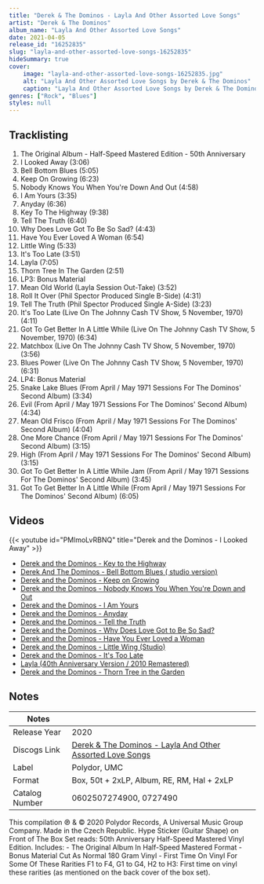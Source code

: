 ```yaml
---
title: "Derek & The Dominos - Layla And Other Assorted Love Songs"
artist: "Derek & The Dominos"
album_name: "Layla And Other Assorted Love Songs"
date: 2021-04-05
release_id: "16252835"
slug: "layla-and-other-assorted-love-songs-16252835"
hideSummary: true
cover:
    image: "layla-and-other-assorted-love-songs-16252835.jpg"
    alt: "Layla And Other Assorted Love Songs by Derek & The Dominos"
    caption: "Layla And Other Assorted Love Songs by Derek & The Dominos"
genres: ["Rock", "Blues"]
styles: null
---
```


## Tracklisting
1. The Original Album - Half-Speed Mastered Edition - 50th Anniversary
2. I Looked Away (3:06)
3. Bell Bottom Blues (5:05)
4. Keep On Growing (6:23)
5. Nobody Knows You When You're Down And Out (4:58)
6. I Am Yours (3:35)
7. Anyday (6:36)
8. Key To The Highway (9:38)
9. Tell The Truth (6:40)
10. Why Does Love Got To Be So Sad? (4:43)
11. Have You Ever Loved A Woman (6:54)
12. Little Wing (5:33)
13. It's Too Late (3:51)
14. Layla (7:05)
15. Thorn Tree In The Garden (2:51)
16. LP3: Bonus Material
17. Mean Old World (Layla Session Out-Take) (3:52)
18. Roll It Over (Phil Spector Produced Single B-Side) (4:31)
19. Tell The Truth (Phil Spector Produced Single A-Side) (3:23)
20. It's Too Late (Live On The Johnny Cash TV Show, 5 November, 1970) (4:11)
21. Got To Get Better In A Little While (Live On The Johnny Cash TV Show, 5 November, 1970) (6:34)
22. Matchbox (Live On The Johnny Cash TV Show, 5 November, 1970) (3:56)
23. Blues Power (Live On The Johnny Cash TV Show, 5 November, 1970) (6:31)
24. LP4: Bonus Material
25. Snake Lake Blues (From April / May 1971 Sessions For The Dominos' Second Album) (3:34)
26. Evil (From April / May 1971 Sessions For The Dominos' Second Album) (4:34)
27. Mean Old Frisco (From April / May 1971 Sessions For The Dominos' Second Album) (4:04)
28. One More Chance (From April / May 1971 Sessions For The Dominos' Second Album) (3:15)
29. High (From April / May 1971 Sessions For The Dominos' Second Album) (3:15)
30. Got To Get Better In A Little While Jam (From April / May 1971 Sessions For The Dominos' Second Album) (3:45)
31. Got To Get Better In A Little While (From April / May 1971 Sessions For The Dominos' Second Album) (6:05)

## Videos
{{< youtube id="PMlmoLvRBNQ" title="Derek and the Dominos - I Looked Away" >}}
- [Derek and the Dominos - Key to the Highway](https://www.youtube.com/watch?v=f3dW5F6GKTs)
- [Derek And The Dominos - Bell Bottom Blues ( studio version)](https://www.youtube.com/watch?v=BKAYGVIkbok)
- [Derek and the Dominos - Keep on Growing](https://www.youtube.com/watch?v=jUVUJ_Wbw4E)
- [Derek and the Dominos - Nobody Knows You When You're Down and Out](https://www.youtube.com/watch?v=S0vVSzr1ee4)
- [Derek and the Dominos - I Am Yours](https://www.youtube.com/watch?v=DO6TvPqCQCo)
- [Derek and the Dominos - Anyday](https://www.youtube.com/watch?v=QrWK5XWuGpk)
- [Derek and the Dominos - Tell the Truth](https://www.youtube.com/watch?v=ml5K4BgrcaQ)
- [Derek and the Dominos - Why Does Love Got to Be So Sad?](https://www.youtube.com/watch?v=Qe9MAVgkpjc)
- [Derek and the Dominos - Have You Ever Loved a Woman](https://www.youtube.com/watch?v=a73Lxi-o388)
- [Derek and the Dominos - Little Wing (Studio)](https://www.youtube.com/watch?v=jLPHz8KT9No)
- [Derek and the Dominos - It's Too Late](https://www.youtube.com/watch?v=t1pYDgR6zhE)
- [Layla (40th Anniversary Version / 2010 Remastered)](https://www.youtube.com/watch?v=XVGTGW0cCw8)
- [Derek and the Dominos - Thorn Tree in the Garden](https://www.youtube.com/watch?v=DrofkmicrRM)


## Notes

| Notes          |             |
| ---------------| ----------- |
| Release Year   | 2020 |
| Discogs Link   | [Derek & The Dominos - Layla And Other Assorted Love Songs](https://www.discogs.com/release/16252835-Derek-The-Dominos-Layla-And-Other-Assorted-Love-Songs) |
| Label          | Polydor, UMC |
| Format         | Box, 50t + 2xLP, Album, RE, RM, Hal + 2xLP |
| Catalog Number | 0602507274900, 0727490 |

This compilation ℗ & © 2020 Polydor Records, A Universal Music Group Company. Made in the Czech Republic.  Hype Sticker (Guitar Shape) on Front of The Box Set reads: 50th Anniversary Half-Speed Mastered Vinyl Edition. Includes: - The Original Album In Half-Speed Mastered Format - Bonus Material Cut As Normal 180 Gram Vinyl - First Time On Vinyl For Some  Of These Rarities  F1 to F4, G1 to G4, H2 to H3: First time on vinyl these rarities (as mentioned on the back cover of the box set).

